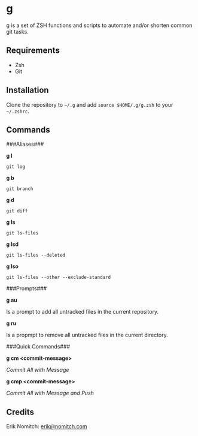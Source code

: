 g
=
g is a set of ZSH functions and scripts to automate and/or shorten common git tasks.

Requirements
------------
* Zsh
* Git

Installation
------------
Clone the repository to `~/.g` and add `source $HOME/.g/g.zsh` to your `~/.zshrc`.

Commands
--------

###Aliases###

**g l**

`git log`

**g b**

`git branch`

**g d**

`git diff`

**g ls**

`git ls-files`

**g lsd**

`git ls-files --deleted`

**g lso**

`git ls-files --other --exclude-standard`

###Prompts###

**g au**

Is a prompt to add all untracked files in the current repository.

**g ru**

Is a propmpt to remove all untracked files in the current directory.

###Quick Commands###

**g cm \<commit-message\>**

*Commit All with Message*

**g cmp \<commit-message\>**

*Commit All with Message and Push*

Credits
-------
Erik Nomitch: erik@nomitch.com
